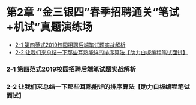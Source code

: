 # 第2章 “金三银四”春季招聘通关“笔试+机试”真题演练场

- [2-1 第四范式2019校园招聘后端笔试题实战解析](#2-1-第四范式2019校园招聘后端笔试题实战解析)
- [2-2 让我们来总结一下那些耳熟能详的排序算法【助力白板编程笔试面试】](#2-2-让我们来总结一下那些耳熟能详的排序算法助力白板编程笔试面试)

### 2-1 第四范式2019校园招聘后端笔试题实战解析



### 2-2 让我们来总结一下那些耳熟能详的排序算法【助力白板编程笔试面试】

